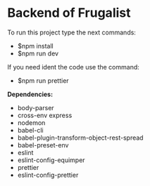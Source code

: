 # Backend of Frugalist 
To run this project type the next commands:
* $npm install
* $npm run dev

If you need ident the code use the command:
* $npm run prettier

**Dependencies:**
* body-parser 
* cross-env express 
* nodemon 
* babel-cli 
* babel-plugin-transform-object-rest-spread 
* babel-preset-env
* eslint
* eslint-config-equimper
* prettier
* eslint-config-prettier
